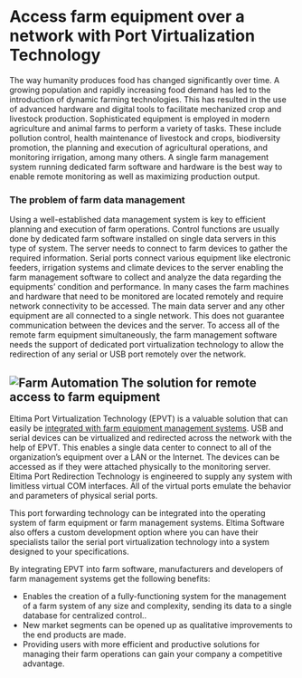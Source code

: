Access farm equipment over a network with Port Virtualization Technology
========================================================================

The way humanity produces food has changed significantly over time. A growing population and rapidly increasing food demand has led to the introduction of dynamic farming technologies. This has resulted in the use of advanced hardware and digital tools to facilitate mechanized crop and livestock production.
Sophisticated equipment is employed in modern agriculture and animal farms to perform a variety of tasks. These include pollution control, health maintenance of livestock and crops, biodiversity promotion, the planning and execution of agricultural operations, and monitoring irrigation, among many others.
A single farm management system running dedicated farm software and hardware is the best way to enable remote monitoring as well as maximizing production output.
 
### The problem of farm data management
Using a well-established data management system is key to efficient planning and execution of farm operations. Control functions are usually done by dedicated farm software installed on single data servers in this type of system. The server needs to connect to farm devices to gather the required information. Serial ports connect various equipment like electronic feeders, irrigation systems and climate devices to the server enabling the farm management software to collect and analyze the data regarding the equipments’ condition and performance.
In many cases the farm machines and hardware that need to be monitored are located remotely and require network connectivity to be accessed. The main data server and any other equipment are all connected to a single network. 
This does not guarantee communication between the devices and the server. To access all of the remote farm equipment simultaneously, the farm management software needs the support of dedicated port virtualization technology to allow the redirection of any serial or USB port remotely over the network.

![Farm Automation](https://www.eltima.com/images/upload/technology/farm/img-farms2.jpg)
The solution for remote access to farm equipment
-------------------------------------------------
Eltima Port Virtualization Technology (EPVT) is a valuable solution that can easily be [integrated with farm equipment management systems](https://www.eltima.com/farm-equipment-redirection-technology/). USB and serial devices can be virtualized and redirected across the network with the help of EPVT. This enables a single data center to connect to all of the organization’s equipment over a LAN or the Internet. The devices can be accessed as if they were attached physically to the monitoring server.
Eltima Port Redirection Technology is engineered to supply any system with limitless virtual COM interfaces. All of the virtual ports emulate the behavior and parameters of physical serial ports.
 
This port forwarding technology can be integrated into the operating system of farm equipment or farm management systems. Eltima Software also offers a custom development option where you can have their specialists tailor the serial port virtualization technology into a system designed to your specifications.

By integrating EPVT into farm software, manufacturers and developers of farm management systems get the following benefits:
* Enables the creation of a fully-functioning system for the management of a farm system of any size and complexity, sending its data to a single database for centralized control..
* New market segments can be opened up as qualitative improvements to the end products are made.
* Providing users with more efficient and productive solutions for managing their farm operations can gain your company a competitive advantage.
